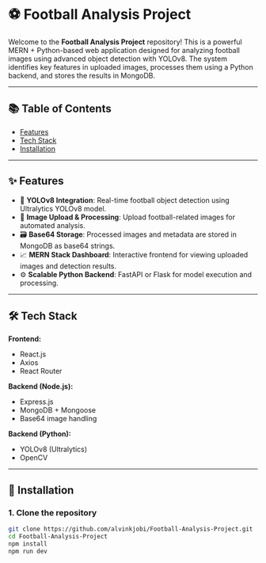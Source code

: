 # ⚽ Football Analysis Project

Welcome to the **Football Analysis Project** repository! This is a powerful MERN + Python-based web application designed for analyzing football images using advanced object detection with YOLOv8. The system identifies key features in uploaded images, processes them using a Python backend, and stores the results in MongoDB.

---

## 📚 Table of Contents

- [Features](#features)  
- [Tech Stack](#tech-stack)  
- [Installation](#installation)  
---

## ✨ Features

- 🧠 **YOLOv8 Integration**: Real-time football object detection using Ultralytics YOLOv8 model.
- 📸 **Image Upload & Processing**: Upload football-related images for automated analysis.
- 🗃️ **Base64 Storage**: Processed images and metadata are stored in MongoDB as base64 strings.
- 📈 **MERN Stack Dashboard**: Interactive frontend for viewing uploaded images and detection results.
- ⚙️ **Scalable Python Backend**: FastAPI or Flask for model execution and processing.

---

## 🛠️ Tech Stack

**Frontend:**
- React.js
- Axios
- React Router

**Backend (Node.js):**
- Express.js
- MongoDB + Mongoose
- Base64 image handling

**Backend (Python):**
- YOLOv8 (Ultralytics)
- OpenCV

---

## 🚀 Installation

### 1. Clone the repository
```bash
git clone https://github.com/alvinkjobi/Football-Analysis-Project.git
cd Football-Analysis-Project
npm install
npm run dev
